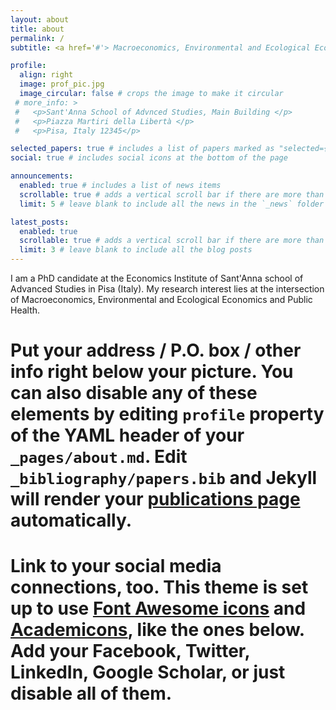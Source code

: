 ```yaml
---
layout: about
title: about
permalink: /
subtitle: <a href='#'> Macroeconomics, Environmental and Ecological Economics, Public Health </a>. Pia. Contacts. Motto. Etc.

profile:
  align: right
  image: prof_pic.jpg
  image_circular: false # crops the image to make it circular
 # more_info: >
 #   <p>Sant'Anna School of Advnced Studies, Main Building </p>
 #   <p>Piazza Martiri della Libertà </p>
 #   <p>Pisa, Italy 12345</p>

selected_papers: true # includes a list of papers marked as "selected={true}"
social: true # includes social icons at the bottom of the page

announcements:
  enabled: true # includes a list of news items
  scrollable: true # adds a vertical scroll bar if there are more than 3 news items
  limit: 5 # leave blank to include all the news in the `_news` folder

latest_posts:
  enabled: true
  scrollable: true # adds a vertical scroll bar if there are more than 3 new posts items
  limit: 3 # leave blank to include all the blog posts
---
```

I am a PhD candidate at the Economics Institute of Sant'Anna school of Advanced Studies in Pisa (Italy). My research interest lies at the intersection of Macroeconomics, Environmental and Ecological Economics and Public Health. 

# Put your address / P.O. box / other info right below your picture. You can also disable any of these elements by editing `profile` property of the YAML header of your `_pages/about.md`. Edit `_bibliography/papers.bib` and Jekyll will render your [publications page](/al-folio/publications/) automatically.

# Link to your social media connections, too. This theme is set up to use [Font Awesome icons](https://fontawesome.com/) and [Academicons](https://jpswalsh.github.io/academicons/), like the ones below. Add your Facebook, Twitter, LinkedIn, Google Scholar, or just disable all of them.
